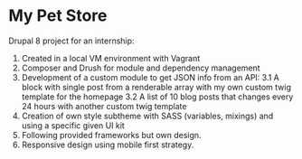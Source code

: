 # My Pet Store

Drupal 8 project for an internship:
1. Created in a local VM environment with Vagrant
2. Composer and Drush for module and dependency management
3. Development of a custom module to get JSON info from an API:
  3.1 A block with single post from a renderable array with my own custom twig template for the homepage
  3.2 A list of 10 blog posts that changes every 24 hours with another custom twig template
4. Creation of own style subtheme with SASS (variables, mixings) and using a specific given UI kit
5. Following provided frameworks but own design.
6. Responsive design using mobile first strategy.
